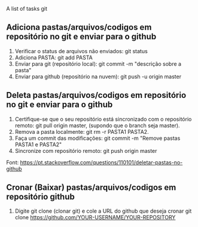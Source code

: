  A list of tasks git
 
## Adiciona pastas/arquivos/codigos em repositório no git e enviar para o github

1. Verificar o status de arquivos não enviados:
git status
2. Adiciona PASTA:
git add PASTA
3. Enviar para git (repositório local):
git commit -m "descrição sobre a pasta"
4. Enviar para github (repositório na nuvem):
git push -u origin master


## Deleta pastas/arquivos/codigos em repositório no git e enviar para o github

1. Certifique-se que o seu repositório está sincronizado com o repositório remoto: 
git pull origin master, (supondo que o branch seja master).
2. Remova a pasta localmente:
git rm -r PASTA1 PASTA2.
3. Faça um commit das modificações: 
git commit -m "Remove pastas PASTA1 e PASTA2"
4. Sincronize com repositório remoto: 
git push origin master

Font: https://pt.stackoverflow.com/questions/110101/deletar-pastas-no-github

## Cronar (Baixar) pastas/arquivos/codigos em repositório github

1. Digite git clone (clonar git) e cole a URL do github que deseja cronar
git clone https://github.com/YOUR-USERNAME/YOUR-REPOSITORY



